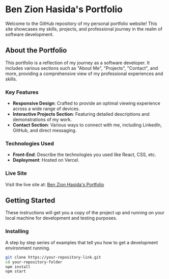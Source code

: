 # Ben Zion Hasida's Portfolio

Welcome to the GitHub repository of my personal portfolio website! This site showcases my skills, projects, and professional journey in the realm of software development.

## About the Portfolio

This portfolio is a reflection of my journey as a software developer. It includes various sections such as "About Me", "Projects", "Contact", and more, providing a comprehensive view of my professional experiences and skills.

### Key Features

- **Responsive Design**: Crafted to provide an optimal viewing experience across a wide range of devices.
- **Interactive Projects Section**: Featuring detailed descriptions and demonstrations of my work.
- **Contact Section**: Various ways to connect with me, including LinkedIn, GitHub, and direct messaging.

### Technologies Used

- **Front-End**: Describe the technologies you used like React, CSS, etc.
- **Deployment**: Hosted on Vercel.

### Live Site

Visit the live site at: [Ben Zion Hasida's Portfolio](https://portfolio-six-coral-40.vercel.app/)

## Getting Started

These instructions will get you a copy of the project up and running on your local machine for development and testing purposes.

### Installing

A step by step series of examples that tell you how to get a development environment running.

```bash
git clone https://your-repository-link.git
cd your-repository-folder
npm install
npm start
